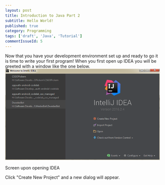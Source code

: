 ```yaml
---
layout: post
title: Introduction to Java Part 2
subtitle: Hello World!
published: true
category: Programming
tags: ['draft', 'Java', 'Tutorial']
commentIssueId: 5
---
```

Now that you have your development environment set up and ready to go it is time to write your first program! When you first open up IDEA you will be greeted with a window like the one below.
<img class="content-image" src="/media/posts/5/01.jpg" alt="IntelliJ IDEA default Dialog" />
<p class="content-image-description">Screen upon opening IDEA</p>

Click "Create New Project" and a new dialog will appear.
